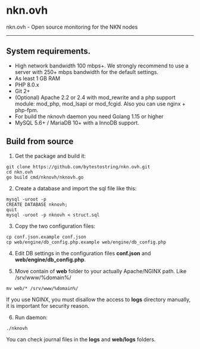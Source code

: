 # nkn.ovh
nkn.ovh - Open source monitoring for the NKN nodes

________

## System requirements.

- High network bandwidth 100 mbps+. We strongly recommend to use a server with 250+ mbps bandwidth for the default settings.
- As least 1 GB RAM
- PHP 8.0.x
- Git 2+
- (Optional) Apache 2.2 or 2.4 with mod_rewrite and a php support module: mod_php, mod_lsapi or mod_fcgid. Also you can use nginx + php-fpm.
- For build the nknovh daemon you need Golang 1.15 or higher
- MySQL 5.6+ / MariaDB 10+ with a InnoDB support.


## Build from source

1. Get the package and build it:

```
git clone https://github.com/bytestostring/nkn.ovh.git
cd nkn.ovh
go build cmd/nknovh/nknovh.go
```
2. Create a database and import the sql file like this:

```
mysql -uroot -p
CREATE DATABASE nknovh;
quit
mysql -uroot -p nknovh < struct.sql
```

3. Copy the two configuration files:

```
cp conf.json.example conf.json
cp web/engine/db_config.php.example web/engine/db_config.php

```

4. Edit DB settings in the configuration files **conf.json** and **web/engine/db_config.php**.

5. Move contain of **web** folder to your actually Apache/NGINX path. Like /srv/www/%domain%/
```
mv web/* /srv/www/%domain%/
```

If you use NGINX, you must disallow the access to **logs** directory manually, it is important for security reason.

6. Run daemon:

```
./nknovh
```

You can check journal files in the **logs** and **web/logs** folders.

